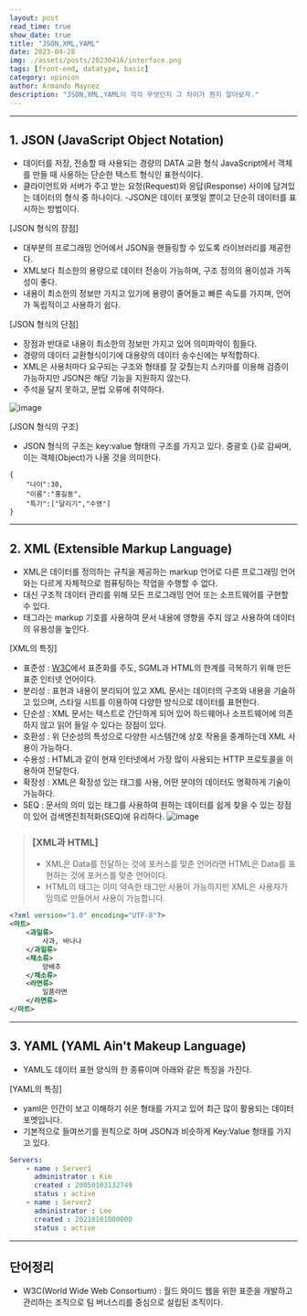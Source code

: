 ```yaml
---
layout: post
read_time: true
show_date: true
title: "JSON,XML,YAML"
date: 2023-04-28
img: ./assets/posts/20230416/interface.png
tags: [front-end, datatype, basic]
category: opinion
author: Armando Maynez
description: "JSON,XML,YAML이 각각 무엇인지 그 차이가 뭔지 알아보자."
---
```


---

## 1. JSON (JavaScript Object Notation)
- 데이터를 저장, 전송할 때 사용되는 경량의 DATA 교환 형식 JavaScript에서 객체를 만들 때 사용하는 단순한 텍스트 형식인 표현식이다.
- 클라이언트와 서버가 주고 받는 요청(Request)와 응답(Response) 사이에 담겨있는 데이터의 형식 중 하나이다.
-JSON은 데이터 포멧일 뿐이고 단순히 데이터를 표시하는 방법이다.

[JSON 형식의 장점]
- 대부분의 프로그래밍 언어에서 JSON을 핸들링할 수 있도록 라이브러리를 제공한다.
- XML보다 최소한의 용량으로 데이터 전송이 가능하며, 구조 정의의 용이성과 가독성이 좋다.
- 내용이 최소한의 정보만 가지고 있기에 용량이 줄어들고 빠른 속도를 가지며, 언어가 독립적이고 사용하기 쉽다.

[JSON 형식의 단점]
- 장점과 반대로 내용이 최소한의 정보만 가지고 있어 의미파악이 힘들다.
- 경량의 데이터 교환형식이기에 대용량의 데이터 송수신에는 부적합하다.
- XML은 사용처마다 요구되는 구조와 형태를 잘 갖췄는지 스키마를 이용해 검증이 가능하지만 JSON은 해당 기능을 지원하지 않는다.
- 주석을 달지 못하고, 문법 오류에 취약하다.

![image](https://media.licdn.com/dms/image/C560DAQEXmiSIYftM5Q/learning-public-crop_288_512/0/1629482233685?e=2147483647&v=beta&t=Cxx1JriYNY21m914uW3MS3YEhig1ezopPqS0941wD7s)

[JSON 형식의 구조]
- JSON 형식의 구조는 key:value 형태의 구조를 가지고 있다. 중괄호 {}로 감싸며, 이는 객체(Object)가 나올 것을 의미한다.
```
{
    "나이":30,
    "이름":"홍길동",
    "특기":["달리기","수영"]
}
```

---

## 2. XML (Extensible Markup Language)
- XML은 데이터를 정의하는 규칙을 제공하는 markup 언어로 다른 프로그래밍 언어와는 다르게 자체적으로 컴퓨팅하는 작업을 수행할 수 없다.
- 대신 구조적 데이터 관리를 위해 모든 프로그래밍 언어 또는 소프트웨어를 구현할 수 있다.
- 태그라는 markup 기호를 사용하여 문서 내용에 영향을 주지 않고 사용하여 데이터의 유용성을 높인다.

[XML의 특징]
- 표준성 : [W3C](#단어정리)에서 표준화를 주도, SGML과 HTML의 한계를 극복하기 위해 만든 표준 인터넷 언어이다.
- 분리성 : 표현과 내용이 분리되어 있고 XML 문서는 데이터의 구조와 내용을 기술하고 있으며, 스타일 시트를 이용하여 다양한 방식으로 데이터를 표현한다.
- 단순성 : XML 문서는 텍스트로 간단하게 되어 있어 하드웨어나 소프트웨어에 의존하지 않고 읽어 들일 수 있다는 장점이 있다.
- 호환성 : 위 단순성의 특성으로 다양한 시스템간에 상호 작용을 중계하는데 XML 사용이 가능하다.
- 수용성 : HTML과 같이 현재 인터넷에서 가장 많이 사용되는 HTTP 프로토콜을 이용하여 전달한다.
- 확장성 : XML은 확장성 있는 태그를 사용, 어떤 분야의 데이터도 명확하게 기술이 가능하다.
- SEQ : 문서의 의미 있는 태그를 사용하여 원하는 데이터를 쉽게 찾을 수 있는 장점이 있어 검색엔진최적화(SEQ)에 유리하다.
![image](https://i0.wp.com/hanamon.kr/wp-content/uploads/2021/06/HTML-vs-XML.png?fit=1280%2C844&ssl=1)
> ### [XML과 HTML]<br>
>- XML은 Data를 전달하는 것에 포커스를 맞춘 언어라면 HTML은 Data를 표현하는 것에 포커스를 맞춘 언어이다. <br>
>- HTML의 태그는 이미 약속한 태그만 사용이 가능하지만 XML은 사용자가 임의로 만들어서 사용이 가능합니다.
~~~xml
<?xml version="1.0" encoding="UTF-8"?>
<마트>
    <과일류>
        사과, 바나나
    </과일류>
    <채소류>
        양배추
    </채소류>
    <라면류>
        일품라면
    </라면류>
</마트>
~~~

---

## 3. YAML (YAML Ain't Makeup Language)
- YAML도 데이터 표현 양식의 한 종류이며 아래와 같은 특징을 가진다.

[YAML의 특징]
- yaml은 인간이 보고 이해하기 쉬운 형태를 가지고 있어 최근 많이 활용되는 데이터 포멧입니다.
- 기본적으로 들여쓰기를 원칙으로 하며 JSON과 비슷하게 Key:Value 형태를 가지고 있다.

~~~yaml
Servers:
    - name : Server1
      administrator : Kim
      created : 20050103132749
      status : active
    - name : Server2
      administrator : Lee
      created : 20210101000000
      status : active
~~~

---

## 단어정리
- W3C(World Wide Web Consortium) : 월드 와이드 웹을 위한 표준을 개발하고 관리하는 조직으로 팀 버너스리를 중심으로 설립된 조직이다.


